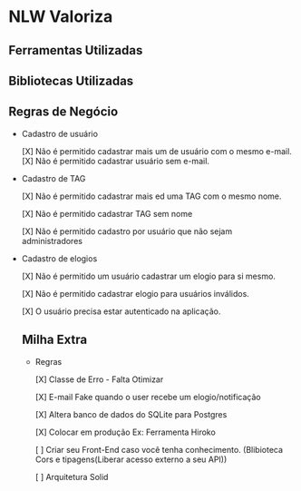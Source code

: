 # NLW Valoriza

## Ferramentas Utilizadas

## Bibliotecas Utilizadas

## Regras de Negócio

- Cadastro de usuário

  [X] Não é permitido cadastrar mais um de usuário com o mesmo e-mail.
  [X] Não é permitido cadastrar usuário sem e-mail.

- Cadastro de TAG

  [X] Não é permitido cadastrar mais ed uma TAG com o mesmo nome.

  [X] Não é permitido cadastrar TAG sem nome

  [X] Não é permitido cadastro por usuário que não sejam administradores

- Cadastro de elogios

  [X] Não é permitido um usuário cadastrar um elogio para si mesmo.

  [X] Não é permitido cadastrar elogio para usuários inválidos.

  [X] O usuário precisa estar autenticado na aplicação.

  ## Milha Extra

  - Regras

    [X] Classe de Erro - Falta Otimizar

    [X] E-mail Fake quando o user recebe um elogio/notificação

    [X] Altera banco de dados do SQLite para Postgres

    [X] Colocar em produção Ex: Ferramenta Hiroko

    [ ] Criar seu Front-End caso você tenha conhecimento. (Blibioteca Cors e tipagens(Liberar acesso externo a seu API))

    [ ] Arquitetura Solid
